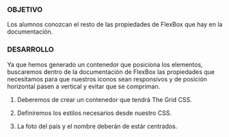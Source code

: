 ### OBJETIVO

Los alumnos conozcan el resto de las propiedades de FlexBox que hay en la documentación.

### DESARROLLO

Ya que hemos generado un contenedor que posiciona los elementos, buscaremos dentro de la documentación de FlexBox las propiedades que necesitamos para que nuestros iconos sean responsivos y de posición horizontal pasen a vertical y evitar que se compriman. 

1. Deberemos de crear un contenedor que tendrá The Grid CSS.

2. Definiremos los estilos necesarios desde nuestro CSS.

3. La foto del país y el nombre deberán de estár centrados.
